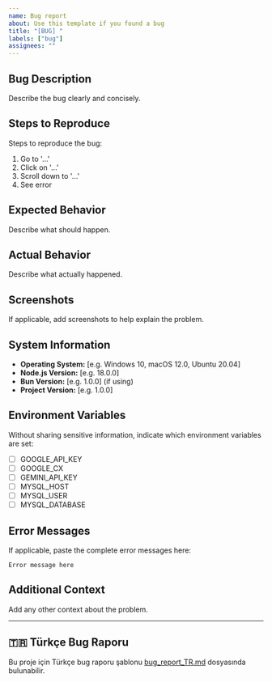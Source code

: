 ```yaml
---
name: Bug report
about: Use this template if you found a bug
title: "[BUG] "
labels: ["bug"]
assignees: ""
---
```


## Bug Description

Describe the bug clearly and concisely.

## Steps to Reproduce

Steps to reproduce the bug:

1. Go to '...'
2. Click on '...'
3. Scroll down to '...'
4. See error

## Expected Behavior

Describe what should happen.

## Actual Behavior

Describe what actually happened.

## Screenshots

If applicable, add screenshots to help explain the problem.

## System Information

- **Operating System:** [e.g. Windows 10, macOS 12.0, Ubuntu 20.04]
- **Node.js Version:** [e.g. 18.0.0]
- **Bun Version:** [e.g. 1.0.0] (if using)
- **Project Version:** [e.g. 1.0.0]

## Environment Variables

Without sharing sensitive information, indicate which environment variables are set:

- [ ] GOOGLE_API_KEY
- [ ] GOOGLE_CX
- [ ] GEMINI_API_KEY
- [ ] MYSQL_HOST
- [ ] MYSQL_USER
- [ ] MYSQL_DATABASE

## Error Messages

If applicable, paste the complete error messages here:

```
Error message here
```

## Additional Context

Add any other context about the problem.

---

## 🇹🇷 Türkçe Bug Raporu

Bu proje için Türkçe bug raporu şablonu [bug_report_TR.md](bug_report_TR.md) dosyasında bulunabilir.

